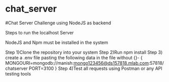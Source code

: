 # chat_server

#Chat Server Challenge using NodeJS as backend

Steps to run the localhost Server

NodeJS and Npm must be installed in the system

Step 1)Clone the repository into your system
Step 2)Run npm install
Step 3)
create a .env file pasting the following data in the file without {}-
{
MONGOURI=mongodb://manish:mongo123456@ds157818.mlab.com:57818/chatserver
PORT=3100
}
Step 4)Test all requests using Postman or any API testing tools
